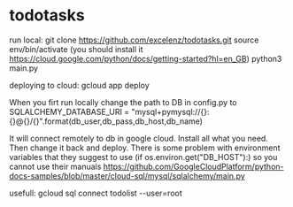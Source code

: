 # todotasks



run local:
  git clone https://github.com/excelenz/todotasks.git
  source env/bin/activate (you should install it https://cloud.google.com/python/docs/getting-started?hl=en_GB)
  python3 main.py

deploying to cloud:
  gcloud app deploy

When you firt run locally change the path to DB in config.py to
SQLALCHEMY_DATABASE_URI = "mysql+pymysql://{}:{}@{}/{}".format(db_user,db_pass,db_host,db_name)

It will connect remotely to db in google cloud. Install all what you need.
Then change it back and deploy. There is some problem with environment variables that they suggest to use
(if os.environ.get("DB_HOST"):) so you cannot use their manuals https://github.com/GoogleCloudPlatform/python-docs-samples/blob/master/cloud-sql/mysql/sqlalchemy/main.py


  usefull:
  gcloud sql connect todolist --user=root
